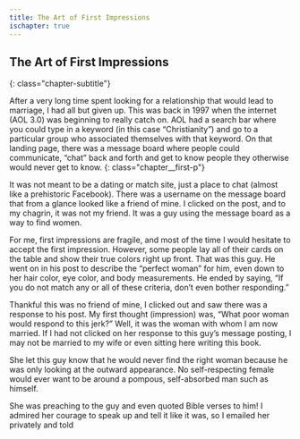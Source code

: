 ```yaml
---
title: The Art of First Impressions
ischapter: true
---
```


## The Art of First Impressions
{: class="chapter-subtitle"}


After a very long time spent looking for a relationship that would lead to
marriage, I had all but given up. This was back in 1997 when the internet
(AOL 3.0) was beginning to really catch on. AOL had a search bar where you
could type in a keyword (in this case “Christianity”) and go to a particular group
who associated themselves with that keyword. On that landing page, there was a
message board where people could communicate, “chat” back and forth and get
to know people they otherwise would never get to know.
{: class="chapter__first-p"}

It was not meant to be a dating or match site, just a place to chat (almost
like a prehistoric Facebook). There was a username on the message board that
from a glance looked like a friend of mine. I clicked on the post, and to my
chagrin, it was not my friend. It was a guy using the message board as a way to
find women.

For me, first impressions are fragile, and most of the time I would hesitate
to accept the first impression. However, some people lay all of their cards on the
table and show their true colors right up front. That was this guy. He went on in
his post to describe the “perfect woman” for him, even down to her hair color,
eye color, and body measurements. He ended by saying, “If you do not match
any or all of these criteria, don’t even bother responding.”

Thankful this was no friend of mine, I clicked out and saw there was a
response to his post. My first thought (impression) was, “What poor woman
would respond to this jerk?” Well, it was the woman with whom I am now
married. If I had not clicked on her response to this guy’s message posting, I may
not be married to my wife or even sitting here writing this book.

She let this guy know that he would never find the right woman because he
was only looking at the outward appearance. No self-respecting female would
ever want to be around a pompous, self-absorbed man such as himself.

She was preaching to the guy and even quoted Bible verses to him! I admired
her courage to speak up and tell it like it was, so I emailed her privately and told